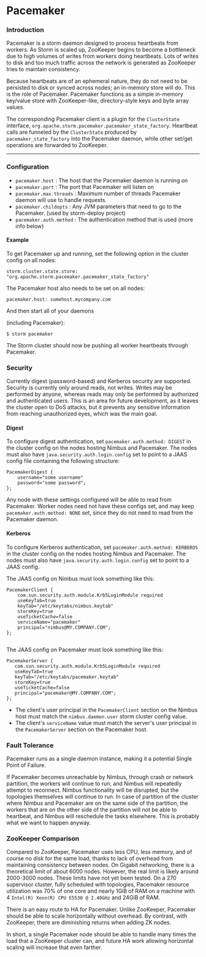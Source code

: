 # Pacemaker

### Introduction
Pacemaker is a storm daemon designed to process heartbeats from workers. As Storm is scaled up, ZooKeeper begins to become a bottleneck due to high volumes of writes from workers doing heartbeats. Lots of writes to disk and too much traffic across the network is generated as ZooKeeper tries to maintain consistency.

Because heartbeats are of an ephemeral nature, they do not need to be persisted to disk or synced across nodes; an in-memory store will do. This is the role of Pacemaker. Pacemaker functions as a simple in-memory key/value store with ZooKeeper-like, directory-style keys and byte array values.

The corresponding Pacemaker client is a plugin for the `ClusterState` interface, `org.apache.storm.pacemaker.pacemaker_state_factory`. Heartbeat calls are funneled by the `ClusterState` produced by `pacemaker_state_factory` into the Pacemaker daemon, while other set/get operations are forwarded to ZooKeeper.

------

### Configuration

 - `pacemaker.host` : The host that the Pacemaker daemon is running on
 - `pacemaker.port` : The port that Pacemaker will listen on
 - `pacemaker.max.threads` : Maximum number of threads Pacemaker daemon will use to handle requests.
 - `pacemaker.childopts` : Any JVM parameters that need to go to the Pacemaker. (used by storm-deploy project)
 - `pacemaker.auth.method` : The authentication method that is used (more info below)

#### Example

To get Pacemaker up and running, set the following option in the cluster config on all nodes:
```
storm.cluster.state.store: "org.apache.storm.pacemaker.pacemaker_state_factory"
```

The Pacemaker host also needs to be set on all nodes:
```
pacemaker.host: somehost.mycompany.com
```

And then start all of your daemons

(including Pacemaker):
```
$ storm pacemaker
```

The Storm cluster should now be pushing all worker heartbeats through Pacemaker.

### Security

Currently digest (password-based) and Kerberos security are supported. Security is currently only around reads, not writes. Writes may be performed by anyone, whereas reads may only be performed by authorized and authenticated users. This is an area for future development, as it leaves the cluster open to DoS attacks, but it prevents any sensitive information from reaching unauthorized eyes, which was the main goal.

#### Digest
To configure digest authentication, set `pacemaker.auth.method: DIGEST` in the cluster config on the nodes hosting Nimbus and Pacemaker.
The nodes must also have `java.security.auth.login.config` set to point to a JAAS config file containing the following structure:
```
PacemakerDigest {
    username="some username"
    password="some password";
};
```

Any node with these settings configured will be able to read from Pacemaker.
Worker nodes need not have these configs set, and may keep `pacemaker.auth.method: NONE` set, since they do not need to read from the Pacemaker daemon.

#### Kerberos
To configure Kerberos authentication, set `pacemaker.auth.method: KERBEROS` in the cluster config on the nodes hosting Nimbus and Pacemaker.
The nodes must also have `java.security.auth.login.config` set to point to a JAAS config.

The JAAS config on Nimbus must look something like this:
```
PacemakerClient {
    com.sun.security.auth.module.Krb5LoginModule required
    useKeyTab=true
    keyTab="/etc/keytabs/nimbus.keytab"
    storeKey=true
    useTicketCache=false
    serviceName="pacemaker"
    principal="nimbus@MY.COMPANY.COM";
};
                         
```

The JAAS config on Pacemaker must look something like this:
```
PacemakerServer {
   com.sun.security.auth.module.Krb5LoginModule required
   useKeyTab=true
   keyTab="/etc/keytabs/pacemaker.keytab"
   storeKey=true
   useTicketCache=false
   principal="pacemaker@MY.COMPANY.COM";
};
```

 - The client's user principal in the `PacemakerClient` section on the Nimbus host must match the `nimbus.daemon.user` storm cluster config value.
 - The client's `serviceName` value must match the server's user principal in the `PacemakerServer` section on the Pacemaker host.


### Fault Tolerance

Pacemaker runs as a single daemon instance, making it a potential Single Point of Failure.

If Pacemaker becomes unreachable by Nimbus, through crash or network partition, the workers will continue to run, and Nimbus will repeatedly attempt to reconnect. Nimbus functionality will be disrupted, but the topologies themselves will continue to run.
In case of partition of the cluster where Nimbus and Pacemaker are on the same side of the partition, the workers that are on the other side of the partition will not be able to heartbeat, and Nimbus will reschedule the tasks elsewhere. This is probably what we want to happen anyway.


### ZooKeeper Comparison
Compared to ZooKeeper, Pacemaker uses less CPU, less memory, and of course no disk for the same load, thanks to lack of overhead from maintaining consistency between nodes.
On Gigabit networking, there is a theoretical limit of about 6000 nodes. However, the real limit is likely around 2000-3000 nodes. These limits have not yet been tested.
On a 270 supervisor cluster, fully scheduled with topologies, Pacemaker resource utilization was 70% of one core and nearly 1GiB of RAM on a machine with 4 `Intel(R) Xeon(R) CPU E5530 @ 2.40GHz` and 24GiB of RAM.


There is an easy route to HA for Pacemaker. Unlike ZooKeeper, Pacemaker should be able to scale horizontally without overhead. By contrast, with ZooKeeper, there are diminishing returns when adding ZK nodes.

In short, a single Pacemaker node should be able to handle many times the load that a ZooKeeper cluster can, and future HA work allowing horizontal scaling will increase that even farther.
